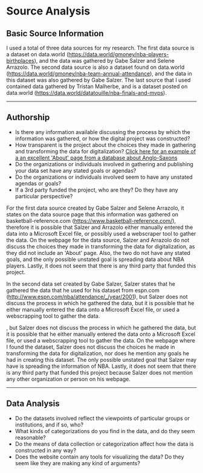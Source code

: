 # Source Analysis

## Basic Source Information

I used a total of three data sources for my research. The first data source is a dataset on data.world (https://data.world/gmoney/nba-players-birthplaces), and the data was gathered by Gabe Salzer and Selene Arrazolo. The second data source is also a dataset found on data.world (https://data.world/gmoney/nba-team-annual-attendance), and the data in this dataset was also gathered by Gabe Salzer. The last source that I used contained data gathered by Tristan Malherbe, and is a dataset posted on data.world (https://data.world/datatouille/nba-finals-and-mvps).

---

## Authorship

* Is there any information available discussing the process by which the information was gathered, or how the digital project was constructed?
* How transparent is the project about the choices they made in gathering and transforming the data for digitalization? [Click here for an example of a an excellent 'About' page from a database about Anglo-Saxons](http://www.pase.ac.uk/about/index.html)
* Do the organizations or individuals involved in gathering and publishing your data set have any stated goals or agendas?
* Do the organizations or individuals involved seem to have any unstated agendas or goals?
* If a 3rd party funded the project, who are they? Do they have any particular perspective?

For the first data source created by Gabe Salzer and Selene Arrazolo, it states on the data source page that this information was gathered on basketball-reference.com (https://www.basketball-reference.com/), therefore it is possible that Salzer and Arrazolo either manually entered the data into a Microsoft Excel file, or possibly used a webscraper tool to gather the data. On the webpage for the data source, Salzer and Arrazolo do not discuss the choices they made in transforming the data for digitalization, as they did not include an 'About' page. Also, the two do not have any stated goals, and the only possible unstated goal is spreading data about NBA players. Lastly, it does not seem that there is any third party that funded this project.

In the second data set created by Gabe Salzer, Salzer states that he gathered the data that he used for his dataset from espn.com (http://www.espn.com/nba/attendance/_/year/2001), but Salzer does not discuss the process in which he gathered the data, but it is possible that he either manually entered the data onto a Microsoft Excel file, or used a webscrapping tool to gather the data.

, but Salzer does not discuss the process in which he gathered the data, but it is possible that he either manually entered the data onto a Microsoft Excel file, or used a webscrapping tool to gather the data. On the webpage where I found the dataset, Salzer does not discuss the choices he made in transforming the data for digitalization, nor does he mention any goals he had in creating this dataset. The only possible unstated goal that Salzer may have is spreading the information of NBA. Lastly, it does not seem that there is any third party that funded this project because Salzer does not mention any other organization or person on his webpage.

---

## Data Analysis

* Do the datasets involved reflect the viewpoints of particular groups or institutions, and if so, who?
* What kinds of categorizations do you find in the data, and do they seem reasonable?
* Do the means of data collection or categorization affect how the data is constructed in any way?
* Does the website contain any tools for visualizing the data? Do they seem like they are making any kind of arguments?
